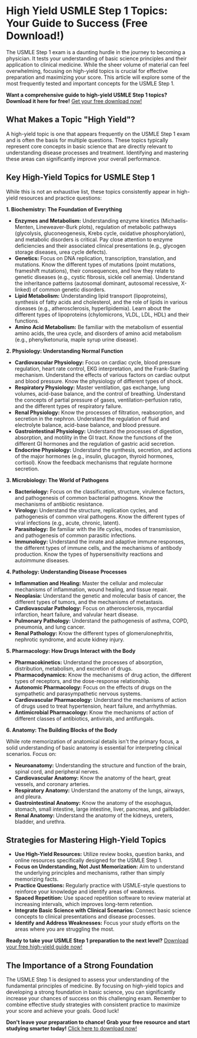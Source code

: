 # High Yield USMLE Step 1 Topics: Your Guide to Success (Free Download!)

The USMLE Step 1 exam is a daunting hurdle in the journey to becoming a physician. It tests your understanding of basic science principles and their application to clinical medicine. While the sheer volume of material can feel overwhelming, focusing on high-yield topics is crucial for effective preparation and maximizing your score. This article will explore some of the most frequently tested and important concepts for the USMLE Step 1.

**Want a comprehensive guide to high-yield USMLE Step 1 topics? Download it here for free!** [Get your free download now!](https://udemywork.com/high-yield-usmle-step-1-topics)

## What Makes a Topic "High Yield"?

A high-yield topic is one that appears frequently on the USMLE Step 1 exam and is often the basis for multiple questions. These topics typically represent core concepts in basic science that are directly relevant to understanding disease processes and treatment. Identifying and mastering these areas can significantly improve your overall performance.

## Key High-Yield Topics for USMLE Step 1

While this is not an exhaustive list, these topics consistently appear in high-yield resources and practice questions:

**1. Biochemistry: The Foundation of Everything**

*   **Enzymes and Metabolism:** Understanding enzyme kinetics (Michaelis-Menten, Lineweaver-Burk plots), regulation of metabolic pathways (glycolysis, gluconeogenesis, Krebs cycle, oxidative phosphorylation), and metabolic disorders is critical. Pay close attention to enzyme deficiencies and their associated clinical presentations (e.g., glycogen storage diseases, urea cycle defects).
*   **Genetics:** Focus on DNA replication, transcription, translation, and mutations. Know the different types of mutations (point mutations, frameshift mutations), their consequences, and how they relate to genetic diseases (e.g., cystic fibrosis, sickle cell anemia). Understand the inheritance patterns (autosomal dominant, autosomal recessive, X-linked) of common genetic disorders.
*   **Lipid Metabolism:** Understanding lipid transport (lipoproteins), synthesis of fatty acids and cholesterol, and the role of lipids in various diseases (e.g., atherosclerosis, hyperlipidemia). Learn about the different types of lipoproteins (chylomicrons, VLDL, LDL, HDL) and their functions.
*   **Amino Acid Metabolism:** Be familiar with the metabolism of essential amino acids, the urea cycle, and disorders of amino acid metabolism (e.g., phenylketonuria, maple syrup urine disease).

**2. Physiology: Understanding Normal Function**

*   **Cardiovascular Physiology:** Focus on cardiac cycle, blood pressure regulation, heart rate control, EKG interpretation, and the Frank-Starling mechanism. Understand the effects of various factors on cardiac output and blood pressure. Know the physiology of different types of shock.
*   **Respiratory Physiology:** Master ventilation, gas exchange, lung volumes, acid-base balance, and the control of breathing. Understand the concepts of partial pressure of gases, ventilation-perfusion ratio, and the different types of respiratory failure.
*   **Renal Physiology:** Know the processes of filtration, reabsorption, and secretion in the nephron. Understand the regulation of fluid and electrolyte balance, acid-base balance, and blood pressure.
*   **Gastrointestinal Physiology:** Understand the processes of digestion, absorption, and motility in the GI tract. Know the functions of the different GI hormones and the regulation of gastric acid secretion.
*   **Endocrine Physiology:** Understand the synthesis, secretion, and actions of the major hormones (e.g., insulin, glucagon, thyroid hormones, cortisol). Know the feedback mechanisms that regulate hormone secretion.

**3. Microbiology: The World of Pathogens**

*   **Bacteriology:** Focus on the classification, structure, virulence factors, and pathogenesis of common bacterial pathogens. Know the mechanisms of antibiotic resistance.
*   **Virology:** Understand the structure, replication cycles, and pathogenesis of common viral pathogens. Know the different types of viral infections (e.g., acute, chronic, latent).
*   **Parasitology:** Be familiar with the life cycles, modes of transmission, and pathogenesis of common parasitic infections.
*   **Immunology:** Understand the innate and adaptive immune responses, the different types of immune cells, and the mechanisms of antibody production. Know the types of hypersensitivity reactions and autoimmune diseases.

**4. Pathology: Understanding Disease Processes**

*   **Inflammation and Healing:** Master the cellular and molecular mechanisms of inflammation, wound healing, and tissue repair.
*   **Neoplasia:** Understand the genetic and molecular basis of cancer, the different types of tumors, and the mechanisms of metastasis.
*   **Cardiovascular Pathology:** Focus on atherosclerosis, myocardial infarction, heart failure, and valvular heart disease.
*   **Pulmonary Pathology:** Understand the pathogenesis of asthma, COPD, pneumonia, and lung cancer.
*   **Renal Pathology:** Know the different types of glomerulonephritis, nephrotic syndrome, and acute kidney injury.

**5. Pharmacology: How Drugs Interact with the Body**

*   **Pharmacokinetics:** Understand the processes of absorption, distribution, metabolism, and excretion of drugs.
*   **Pharmacodynamics:** Know the mechanisms of drug action, the different types of receptors, and the dose-response relationship.
*   **Autonomic Pharmacology:** Focus on the effects of drugs on the sympathetic and parasympathetic nervous systems.
*   **Cardiovascular Pharmacology:** Understand the mechanisms of action of drugs used to treat hypertension, heart failure, and arrhythmias.
*   **Antimicrobial Pharmacology:** Know the mechanisms of action of different classes of antibiotics, antivirals, and antifungals.

**6. Anatomy: The Building Blocks of the Body**

While rote memorization of anatomical details isn't the primary focus, a solid understanding of basic anatomy is essential for interpreting clinical scenarios. Focus on:

*   **Neuroanatomy:** Understanding the structure and function of the brain, spinal cord, and peripheral nerves.
*   **Cardiovascular Anatomy:** Know the anatomy of the heart, great vessels, and coronary arteries.
*   **Respiratory Anatomy:** Understand the anatomy of the lungs, airways, and pleura.
*   **Gastrointestinal Anatomy:** Know the anatomy of the esophagus, stomach, small intestine, large intestine, liver, pancreas, and gallbladder.
*   **Renal Anatomy:** Understand the anatomy of the kidneys, ureters, bladder, and urethra.

## Strategies for Mastering High-Yield Topics

*   **Use High-Yield Resources:** Utilize review books, question banks, and online resources specifically designed for the USMLE Step 1.
*   **Focus on Understanding, Not Just Memorization:** Aim to understand the underlying principles and mechanisms, rather than simply memorizing facts.
*   **Practice Questions:** Regularly practice with USMLE-style questions to reinforce your knowledge and identify areas of weakness.
*   **Spaced Repetition:** Use spaced repetition software to review material at increasing intervals, which improves long-term retention.
*   **Integrate Basic Science with Clinical Scenarios:** Connect basic science concepts to clinical presentations and disease processes.
*   **Identify and Address Weaknesses:** Focus your study efforts on the areas where you are struggling the most.

**Ready to take your USMLE Step 1 preparation to the next level?** [Download your free high-yield guide now!](https://udemywork.com/high-yield-usmle-step-1-topics)

## The Importance of a Strong Foundation

The USMLE Step 1 is designed to assess your understanding of the fundamental principles of medicine. By focusing on high-yield topics and developing a strong foundation in basic science, you can significantly increase your chances of success on this challenging exam. Remember to combine effective study strategies with consistent practice to maximize your score and achieve your goals. Good luck!

**Don't leave your preparation to chance! Grab your free resource and start studying smarter today!** [Click here to download now!](https://udemywork.com/high-yield-usmle-step-1-topics)

